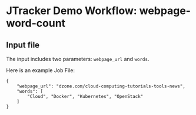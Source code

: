 # JTracker Demo Workflow: webpage-word-count

## Input file

The input includes two parameters: `webpage_url` and `words`.

Here is an example Job File:

```
{
    "webpage_url": "dzone.com/cloud-computing-tutorials-tools-news",
    "words": [
        "Cloud", "Docker", "Kubernetes", "OpenStack"
    ]
}
```
